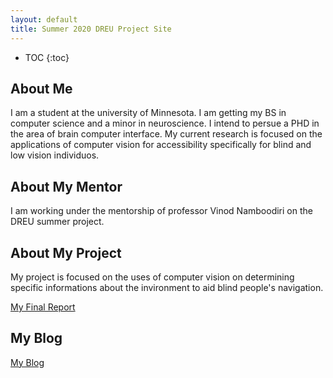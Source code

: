 ```yaml
---
layout: default
title: Summer 2020 DREU Project Site
---
```


* TOC
{:toc}

## About Me

I am a student at the university of Minnesota. I am getting my BS in computer science and a minor in neuroscience. I intend to persue a PHD in the area of brain computer interface. My current research is focused on the applications of computer vision for accessibility specifically for blind and low vision individuos.

## About My Mentor

I am working under the mentorship of professor Vinod Namboodiri on the DREU summer project.

## About My Project

My project is focused on the uses of computer vision on determining specific informations about the invironment to aid blind people's navigation.

[My Final Report](files/finalreport.pdf)

## My Blog

[My Blog](blog.html)
